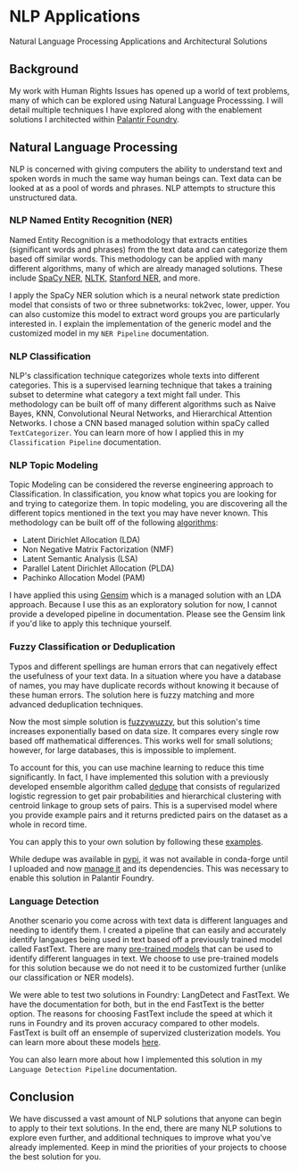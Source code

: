 # NLP Applications
Natural Language Processing Applications and Architectural Solutions

## Background
My work with Human Rights Issues has opened up a world of text problems, many of which can be explored using Natural Language Processsing. I will detail multiple techniques I have explored along with the enablement solutions I architected within [Palantir Foundry](https://www.palantir.com/platforms/foundry/). 

## Natural Language Processing
NLP is concerned with giving computers the ability to understand text and spoken words in much the same way human beings can. Text data can be looked at as a pool of words and phrases. NLP attempts to structure this unstructured data.

### NLP Named Entity Recognition (NER) 

Named Entity Recognition is a methodology that extracts entities (significant words and phrases) from the text data and can categorize them based off similar words. This methodology can be applied with many different algorithms, many of which are already managed solutions. These include [SpaCy NER](https://stackoverflow.com/questions/60381170/which-deep-learning-algorithm-does-spacy-uses-when-we-train-custom-model), [NLTK](https://www.nltk.org/book/ch07.html), [Stanford NER](https://nlp.stanford.edu/software/CRF-NER.shtml), and more. 

I apply the SpaCy NER solution which is a neural network state prediction model that consists of two or three subnetworks: tok2vec, lower, upper. You can also customize this model to extract word groups you are particularly interested in. I explain the implementation of the generic model and the customized model in my `NER Pipeline` documentation.

### NLP Classification
NLP's classification technique categorizes whole texts into different categories. This is a supervised learning technique that takes a training subset to determine what category a text might fall under. This methodology can be built off of many different algorithms such as Naive Bayes, KNN, Convolutional Neural Networks, and Hierarchical Attention Networks. I chose a CNN based managed solution within spaCy called `TextCategorizer`. You can learn more of how I applied this in my `Classification Pipeline` documentation.

### NLP Topic Modeling
Topic Modeling can be considered the reverse engineering approach to Classification. In classification, you know what topics you are looking for and trying to categorize them. In topic modeling, you are discovering all the different topics mentioned in the text you may have never known. This methodology can be built off of the following [algorithms](https://iq.opengenus.org/topic-modelling-techniques/):
  - Latent Dirichlet Allocation (LDA)
  - Non Negative Matrix Factorization (NMF)
  - Latent Semantic Analysis (LSA)
  - Parallel Latent Dirichlet Allocation (PLDA)
  - Pachinko Allocation Model (PAM)

I have applied this using [Gensim](https://www.machinelearningplus.com/nlp/topic-modeling-visualization-how-to-present-results-lda-models/#6.-What-is-the-Dominant-topic-and-its-percentage-contribution-in-each-document) which is a managed solution with an LDA approach. Because I use this as an exploratory solution for now, I cannot provide a developed pipeline in documentation. Please see the Gensim link if you'd like to apply this technique yourself.
 
### Fuzzy Classification or Deduplication
Typos and different spellings are human errors that can negatively effect the usefulness of your text data. In a situation where you have a database of names, you may have duplicate records without knowing it because of these human errors. The solution here is fuzzy matching and more advanced deduplication techniques.
 
Now the most simple solution is [fuzzywuzzy](https://pypi.org/project/fuzzywuzzy/), but this solution's time increases exponentially based on data size. It compares every single row based off mathematical differences. This works well for small solutions; however, for large databases, this is impossible to implement. 
 
To account for this, you can use machine learning to reduce this time significantly. In fact, I have implemented this solution with a previously developed ensemble algorithm called [dedupe](https://dedupe.io/documentation/how-it-works.html) that consists of regularized logistic regression to get pair probabilities and hierarchical clustering with centroid linkage to group sets of pairs. This is a supervised model where you provide example pairs and it returns predicted pairs on the dataset as a whole in record time. 

You can apply this to your own solution by following these [examples](https://github.com/dedupeio/dedupe-examples).

While dedupe was available in [pypi](https://pypi.org/project/dedupe/), it was not available in conda-forge until I uploaded and now [manage it](https://anaconda.org/conda-forge/dedupe) and its dependencies. This was necessary to enable this solution in Palantir Foundry.
 
 ### Language Detection
 Another scenario you come across with text data is different languages and needing to identify them. I created a pipeline that can easily and accurately identify langauges being used in text based off a previously trained model called FastText. There are many [pre-trained models](https://modelpredict.com/language-identification-survey) that can be used to identify different languages in text. We choose to use pre-trained models for this solution because we do not need it to be customized further (unlike our classification or NER models).
 
 We were able to test two solutions in Foundry: LangDetect and FastText. We have the documentation for both, but in the end FastText is the better option. The reasons for choosing  FastText include the speed at which it runs in Foundry and its proven accuracy compared to other models.
FastText is built off an ensemple of supervized clusterization models. You can learn more about these models [here](https://fasttext.cc/docs/en/language-identification.html).

You can also learn more about how I implemented this solution in my `Language Detection Pipeline` documentation.

## Conclusion
We have discussed a vast amount of NLP solutions that anyone can begin to apply to their text solutions. In the end, there are many NLP solutions to explore even further, and additional techniques to improve what you've already implemented. Keep in mind the priorities of your projects to choose the best solution for you. 
